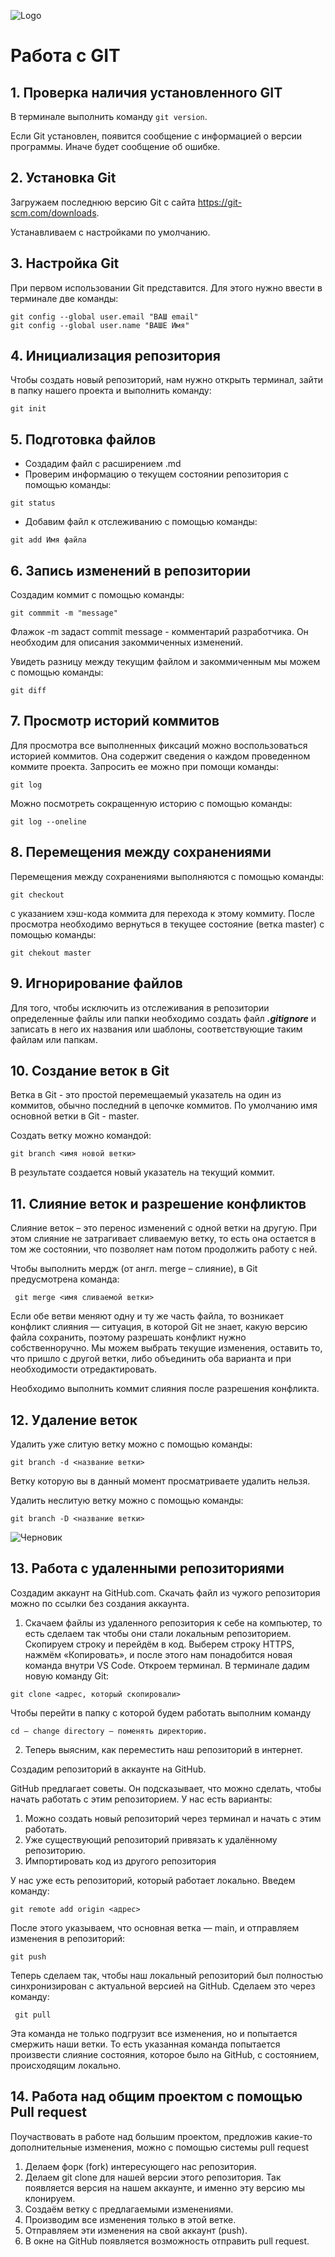 ![Logo](Git-Logo-1788C.png)

# Работа с GIT

## 1. Проверка наличия установленного GIT
В терминале выполнить команду `git version`.

Если Git установлен, появится сообщение с информацией о версии программы. Иначе будет сообщение об ошибке.

## 2. Установка Git
Загружаем последнюю версию Git c сайта  https://git-scm.com/downloads.

Устанавливаем с настройками по умолчанию.

## 3. Настройка Git
При первом использовании Git представится. Для этого нужно ввести в терминале две команды:
```
git config --global user.email "ВАШ email"
git config --global user.name "ВАШЕ Имя"
```
## 4. Инициализация репозитория
Чтобы создать новый репозиторий, нам нужно открыть терминал, зайти в папку нашего проекта и выполнить команду:
```
git init
```
## 5. Подготовка файлов
* Создадим файл с расширением .md
* Проверим информацию о текущем состоянии репозитория с помощью команды:
 ```
 git status
 ```
* Добавим файл к отслеживанию с помощью команды:
```
git add Имя файла
```
## 6. Запись изменений в репозитории
Создадим коммит с помощью команды:
```
git commmit -m "message"
```
Флажок -m задаст commit message - комментарий разработчика. Он необходим для описания закоммиченных изменений.

Увидеть разницу между текущим файлом и закоммиченным мы можем с помощью команды:
```
git diff
```
## 7. Просмотр историй коммитов
Для просмотра все выполненных фиксаций можно воспользоваться историей коммитов. Она содержит сведения о каждом проведенном коммите проекта. Запросить ее можно при помощи команды:
```
git log
```
Можно посмотреть сокращенную историю с помощью команды:
```
git log --oneline
```
## 8. Перемещения между сохранениями
Перемещения между сохранениями выполняются с помощью команды:
```
git checkout
```
с указанием хэш-кода коммита для перехода к этому коммиту.
После просмотра необходимо вернуться в текущее состояние (ветка master) с помощью команды:
```
git chekout master
```
## 9. Игнорирование файлов

Для того, чтобы исключить из отслеживания в репозитории определенные файлы или папки необходимо создать файл ***.gitignore*** и записать в него их названия или шаблоны, соответствующие таким файлам или папкам.

## 10. Создание веток в Git

Ветка в Git - это простой перемещаемый указатель на один из коммитов, обычно последний в цепочке коммитов.
По умолчанию имя основной ветки в Git - master.

Создать ветку можно командой:
```
git branch <имя новой ветки>
```
В результате создается новый указатель на текущий коммит.


## 11. Слияние веток и разрешение конфликтов

Слияние веток – это перенос изменений с одной ветки на другую. При этом слияние не затрагивает сливаемую ветку, то есть она остается в том же состоянии, что позволяет нам потом продолжить работу с ней.

Чтобы выполнить мердж (от англ. merge – слияние), в Git предусмотрена команда:
```
 git merge <имя сливаемой ветки>
 ```

Если обе ветви меняют одну и ту же часть файла, то возникает конфликт слияния — ситуация, в которой Git не знает, какую версию файла сохранить, поэтому разрешать конфликт нужно собственноручно. Мы можем выбрать текущие изменения, оставить то, что пришло с другой ветки, либо объединить оба варианта и при необходимости отредактировать.

Необходимо выполнить коммит слияния после разрешения конфликта.



## 12. Удаление веток

Удалить уже слитую ветку можно с помощью команды:
```
git branch -d <название ветки>
```
Ветку которую вы в данный момент просматриваете удалить нельзя.

Удалить неслитую ветку можно с помощью команды:
```
git branch -D <название ветки>
```
![Черновик](Черновики.png)

## 13. Работа с удаленными репозиториями

 Создадим аккаунт на GitHub.com. Скачать файл из чужого репозитория можно по ссылки без создания аккаунта.

1.  Скачаем файлы из удаленного репозитория к себе на компьютер, то есть сделаем так чтобы они стали локальным репозиторием.
Скопируем строку и перейдём в код. Выберем строку HTTPS, нажмём «Копировать», и
после этого нам понадобится новая команда внутри VS Code. Откроем терминал. В терминале
дадим новую команду Git:
```
git clone <адрес, который скопировали>
```
Чтобы перейти в папку с которой будем работать выполним команду
```
cd — change directory — поменять директорию.
```

2. Теперь выясним, как переместить наш репозиторий в интернет.

Cоздадим репозиторий в аккаунте на GitHub.

GitHub предлагает советы. Он подсказывает, что можно сделать, чтобы начать работать с этим
репозиторием. У нас есть варианты:
1. Можно создать новый репозиторий через терминал и начать с этим работать.
2. Уже существующий репозиторий привязать к удалённому репозиторию.
3. Импортировать код из другого репозитория

У нас уже есть репозиторий, который работает локально. Введем команду:
```
git remote add origin <адрес>
```
После этого указываем, что основная ветка — main, и отправляем изменения в репозиторий:
```
git push
```

Теперь сделаем так, чтобы наш локальный репозиторий был полностью синхронизирован с актуальной версией на GitHub. Сделаем это через команду:
```
 git pull
 ```
Эта команда не только подгрузит все изменения, но и попытается смержить наши ветки. То есть указанная команда попытается произвести слияние
состояния, которое было на GitHub, с состоянием, происходящим локально. 

## 14. Работа над общим проектом с помощью Pull request
Поучаствовать в работе над большим проектом, предложив какие-то дополнительные изменения, можно с помощью системы pull request

1. Делаем форк (fork) интересующего нас репозитория.
2. Делаем git clone для нашей версии этого репозитория. Так появляется версия на нашем
аккаунте, и именно эту версию мы клонируем.
3. Создаём ветку с предлагаемыми изменениями.
4. Производим все изменения только в этой ветке.
5. Отправляем эти изменения на свой аккаунт (push).
6. В окне на GitHub появляется возможность отправить pull request.
